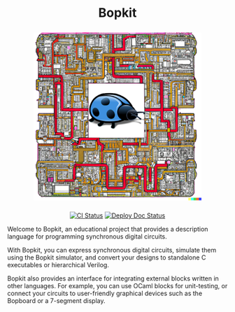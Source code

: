 <h1 align="center">
  <p align="center">Bopkit</p>
  <img
    src="https://github.com/mbarbin/bopkit/blob/assets/image/bopkit-logo.png?raw=true"
    width='384'
    alt="Logo"
  />
</h1>

<p align="center">
  <a href="https://github.com/mbarbin/bopkit/actions/workflows/ci.yml"><img src="https://github.com/mbarbin/bopkit/workflows/ci/badge.svg" alt="CI Status"/></a>
  <a href="https://github.com/mbarbin/bopkit/actions/workflows/deploy-doc.yml"><img src="https://github.com/mbarbin/bopkit/workflows/deploy-doc/badge.svg" alt="Deploy Doc Status"/></a>
</p>

Welcome to Bopkit, an educational project that provides a description language
for programming synchronous digital circuits.

With Bopkit, you can express synchronous digital circuits, simulate them using
the Bopkit simulator, and convert your designs to standalone C executables or
hierarchical Verilog.

Bopkit also provides an interface for integrating external blocks written in
other languages. For example, you can use OCaml blocks for unit-testing, or
connect your circuits to user-friendly graphical devices such as the Bopboard or
a 7-segment display.
